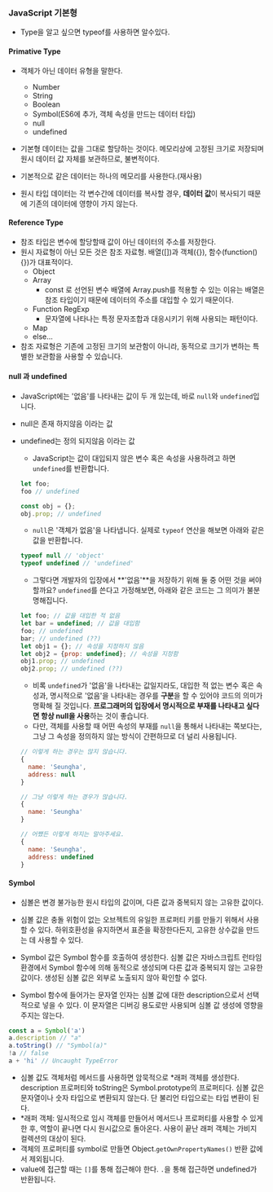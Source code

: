### JavaScript 기본형

+ Type을 알고 싶으면 typeof를 사용하면 알수있다.

#### Primative Type

+ 객체가 아닌 데이터 유형을 말한다.
  + Number
  + String
  + Boolean
  + Symbol(ES6에 추가, 객체 속성을 만드는 데이터 타입)
  + null
  + undefined

+ 기본형 데이터는 값을 그대로 할당하는 것이다. 메모리상에 고정된 크기로 저장되며 원시 데이터 값 자체를 보관하므로, 불변적이다.
+ 기본적으로 같은 데이터는 하나의 메모리를 사용한다.(재사용)
+ 원시 타입 데이터는 각 변수간에 데이터를 복사할 경우, **데이터 값**이 복사되기 때문에 기존의 데이터에 영향이 가지 않는다.



#### Reference Type

+ 참조 타입은 변수에 할당할때 값이 아닌 데이터의 주소를 저장한다.
+ 원시 자료형이 아닌 모든 것은 참조 자료형. 배열([])과 객체({}), 함수(function(){})가 대표적이다.
  + Object
  + Array
    + const 로 선언된 변수 배열에 Array.push를 적용할 수 있는 이유는 배열은 참조 타입이기 때문에 데이터의 주소를 대입할 수 있기 때문이다.
  + Function RegExp
    + 문자열에 나타나는 특정 문자조합과 대응시키기 위해 사용되는 패턴이다.
  + Map
  + else...
+ 참조 자료형은 기존에 고정된 크기의 보관함이 아니라, 동적으로 크기가 변하는 특별한 보관함을 사용할 수 있습니다.



#### null 과 undefined

+ JavaScript에는 '없음'를 나타내는 값이 두 개 있는데, 바로 `null`와 `undefined`입니다.

+ null은 존재 하지않음 이라는 값

+ undefined는 정의 되지않음 이라는 값

  + JavaScript는 값이 대입되지 않은 변수 혹은 속성을 사용하려고 하면 `undefined`를 반환합니다.

  ``` javascript
  let foo;
  foo // undefined
  
  const obj = {};
  obj.prop; // undefined
  ```

  + `null`은 '객체가 없음'을 나타냅니다. 실제로 `typeof` 연산을 해보면 아래와 같은 값을 반환합니다.

  ```javascript
  typeof null // 'object'
  typeof undefined // 'undefined'
  ```

  + 그렇다면 개발자의 입장에서 **'없음'**을 저장하기 위해 둘 중 어떤 것을 써야 할까요? `undefined`를 쓴다고 가정해보면, 아래와 같은 코드는 그 의미가 불분명해집니다.

  ```javascript
  let foo; // 값을 대입한 적 없음
  let bar = undefined; // 값을 대입함
  foo; // undefined
  bar; // undefined (??)
  let obj1 = {}; // 속성을 지정하지 않음
  let obj2 = {prop: undefined}; // 속성을 지정함
  obj1.prop; // undefined
  obj2.prop; // undefined (??)
  ```

  + 비록 `undefined`가 '없음'을 나타내는 값일지라도, 대입한 적 없는 변수 혹은 속성과, 명시적으로 '없음'을 나타내는 경우를 **구분**을 할 수 있어야 코드의 의미가 명확해 질 것입니다. **프로그래머의 입장에서 명시적으로 부재를 나타내고 싶다면 항상 null을 사용**하는 것이 좋습니다.
  + 다만, 객체를 사용할 때 어떤 속성의 부재를 `null`을 통해서 나타내는 쪽보다는, 그냥 그 속성을 정의하지 않는 방식이 간편하므로 더 널리 사용됩니다.

  ```javascript
  // 이렇게 하는 경우는 많지 않습니다.
  {
    name: 'Seungha',
    address: null
  }
  
  // 그냥 이렇게 하는 경우가 많습니다.
  {
    name: 'Seungha'
  }
  
  // 어쨌든 이렇게 하지는 말아주세요.
  {
    name: 'Seungha',
    address: undefined
  }
  ```



#### Symbol

+ 심볼은 변경 불가능한 원시 타입의 값이며, 다른 값과 중복되지 않는 고유한 값이다. 
+ 심볼 값은 충돌 위험이 없는 오브젝트의 유일한 프로퍼티 키를 만들기 위해서 사용할 수 있다. 하위호환성을 유지하면서 표준을 확장한다든지, 고유한 상수값을 만드는 데 사용할 수 있다.

+ Symbol 값은 Symbol 함수를 호출하여 생성한다. 심볼 값은 자바스크립트 런타임 환경에서 Symbol 함수에 의해 동적으로 생성되며 다른 값과 중복되지 않는 고유한 값이다. 생성된 심볼 값은 외부로 노출되지 않아 확인할 수 없다.
+ Symbol 함수에 들어가는 문자열 인자는 심볼 값에 대한 description으로서 선택적으로 넣을 수 있다. 이 문자열은 디버깅 용도로만 사용되며 심볼 값 생성에 영향을 주지는 않는다.

```javascript
const a = Symbol('a')
a.description // "a"
a.toString() // "Symbol(a)"
!a // false
a + 'hi' // Uncaught TypeError
```

+ 심볼 값도 객체처럼 메서드를 사용하면 암묵적으로 *래퍼 객체를 생성한다. description 프로퍼티와 toString은 Symbol.prototype의 프로퍼티다. 심볼 값은 문자열이나 숫자 타입으로 변환되지 않는다. 단 불리언 타입으로는 타입 변환이 된다.
+ *래퍼 객체: 일시적으로 임시 객체를 만들어서 메서드나 프로퍼티를 사용할 수 있게 한 후, 역할이 끝나면 다시 원시값으로 돌아온다. 사용이 끝난 래퍼 객체는 가비지 컬렉션의 대상이 된다.
+ 객체의 프로퍼티를 symbol로 만들면 Object.`getOwnPropertyNames()` 반환 값에서 제외됩니다.
+ value에 접근할 때는 `[]`를 통해 접근해야 한다. `.`을 통해 접근하면 undefined가 반환됩니다.